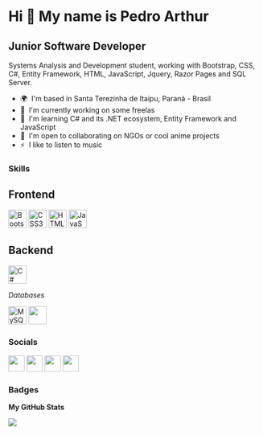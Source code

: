 Hi 👋 My name is Pedro Arthur
=============================

Junior Software Developer
-------------------

Systems Analysis and Development student, working with Bootstrap, CSS, C#, Entity Framework, HTML, JavaScript, Jquery, Razor Pages and SQL Server. 

* 🌍  I'm based in Santa Terezinha de Itaipu, Paraná - Brasil
* 🚀  I'm currently working on some freelas
* 🧠  I'm learning C# and its .NET ecosystem, Entity Framework and JavaScript
* 🤝  I'm open to collaborating on NGOs or cool anime projects
* ⚡  I like to listen to music

### Skills

  ## Frontend
  <p align="left">
    <a href="https://getbootstrap.com/" target="_blank" rel="noreferrer"><img src="https://raw.githubusercontent.com/danielcranney/readme-generator/main/public/icons/skills/bootstrap-colored.svg" width="36" height="36" alt="Bootstrap" /></a>
    <a href="https://www.w3.org/TR/CSS/#css" target="_blank" rel="noreferrer"><img src="https://raw.githubusercontent.com/danielcranney/readme-generator/main/public/icons/skills/css3-colored.svg" width="36" height="36" alt="CSS3" /></a>
    <a href="https://developer.mozilla.org/en-US/docs/Glossary/HTML5" target="_blank" rel="noreferrer"><img src="https://raw.githubusercontent.com/danielcranney/readme-generator/main/public/icons/skills/html5-colored.svg" width="36" height="36" alt="HTML5" /></a>
    <a href="https://developer.mozilla.org/en-US/docs/Web/JavaScript" target="_blank" rel="noreferrer"><img src="https://raw.githubusercontent.com/danielcranney/readme-generator/main/public/icons/skills/javascript-colored.svg" width="36" height="36" alt="JavaScript" /></a>
  </p>
  
  ## Backend
  <p align="left">
    <a href="https://docs.microsoft.com/en-us/dotnet/csharp/" target="_blank" rel="noreferrer"><img src="https://raw.githubusercontent.com/danielcranney/readme-generator/main/public/icons/skills/csharp-colored.svg" width="36" height="36" alt="C#" /></a>
  </p>
  <p align="left">
      <em>Databases</em>
  </p>
  <a href="https://www.mysql.com/" target="_blank" rel="noreferrer"><img src="https://raw.githubusercontent.com/danielcranney/readme-generator/main/public/icons/skills/mysql-colored.svg" width="36" height="36" alt="MySQL" /></a>
  <a href="https://learn.microsoft.com/pt-br/sql/?view=sql-server-ver16" target="_blank" rel="noreferrer">              
     <img src="https://cdn.jsdelivr.net/gh/devicons/devicon/icons/microsoftsqlserver/microsoftsqlserver-plain.svg" width="36" height="36"/>
  </a>

### Socials

<p align="left"> 
  <a href="https://discord.com/users/Pedro Arthur#6711" target="_blank" rel="noreferrer"><img src="https://raw.githubusercontent.com/danielcranney/readme-generator/main/public/icons/socials/discord.svg" width="32" height="32" /></a>
  <a href="http://www.instagram.com/pedroarthuraloliveira" target="_blank" rel="noreferrer"><img src="https://raw.githubusercontent.com/danielcranney/readme-generator/main/public/icons/socials/instagram.svg" width="32" height="32" /></a>
  <a href="https://www.linkedin.com/in/pedroarthuralves/" target="_blank" rel="noreferrer"><img src="https://raw.githubusercontent.com/danielcranney/readme-generator/main/public/icons/socials/linkedin.svg" width="32" height="32" /></a> 
  <a href="https://www.twitch.tv/glimmeer" target="_blank" rel="noreferrer"><img src="https://raw.githubusercontent.com/danielcranney/readme-generator/main/public/icons/socials/twitch.svg" width="32" height="32" /></a>
</p>

### Badges

<b>My GitHub Stats</b>

<a href="http://www.github.com/pedroarthuralvesdeoliveira"><img src="https://github-readme-streak-stats.herokuapp.com/?user=pedroarthuralvesdeoliveira&stroke=ffffff&background=1c1917&ring=0891b2&fire=0891b2&currStreakNum=ffffff&currStreakLabel=0891b2&sideNums=ffffff&sideLabels=ffffff&dates=ffffff&hide_border=true" /></a>

